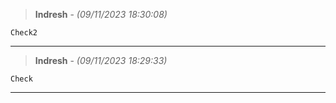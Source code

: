 
> **Indresh** - _(09/11/2023 18:30:08)_
```
Check2
```
---
    
> **Indresh** - _(09/11/2023 18:29:33)_
```
Check
```
---
